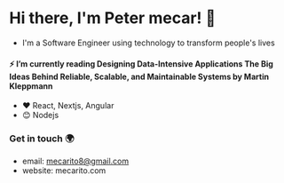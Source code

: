 # Hi there, I'm Peter mecar! :wave:
- I'm a Software Engineer using technology to transform people's lives 

#### ⚡ I’m currently reading Designing Data-Intensive Applications The Big Ideas Behind Reliable, Scalable, and Maintainable Systems by Martin Kleppmann
- :heart: React, Nextjs, Angular
- :blush: Nodejs



### Get in touch :earth_africa:
-  email: mecarito8@gmail.com
-  website: mecarito.com

<!--
**mecarito/mecarito** is a ✨ _special_ ✨ repository because its `README.md` (this file) appears on your GitHub profile.

Here are some ideas to get you started:

### 🔭 I’m currently working on ...
- 🌱 I’m currently learning ...
- 👯 I’m looking to collaborate on ...
- 🤔 I’m looking for help with ...
- 💬 Ask me about ...
- 📫 How to reach me: ...
- 😄 Pronouns: ...
- ⚡ Fun fact: ...
-->

